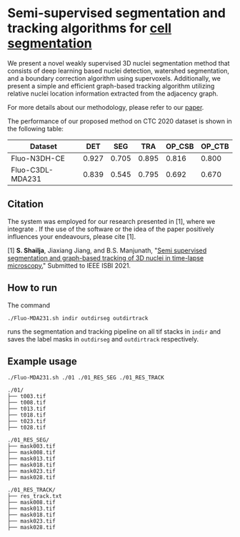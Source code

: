 # Semi-supervised segmentation and tracking algorithms for [cell segmentation](http://celltrackingchallenge.net/)

We present a novel weakly supervised 3D nuclei segmentation method that consists of deep learning based nuclei detection, watershed segmentation, and a boundary correction algorithm using supervoxels. Additionally, we present a simple and efficient graph-based tracking algorithm utilizing relative nuclei location information extracted from the adjacency graph. 


For more details about our methodology, please refer to our [paper](https://arxiv.org/abs/2010.13343).

The performance of our proposed method on CTC 2020 dataset is shown in the following table:

|Dataset|DET|SEG|TRA|OP_CSB|OP_CTB|
|---|---|---|---|---|---|
|Fluo-N3DH-CE|0.927|0.705|0.895|0.816|0.800|
|Fluo-C3DL-MDA231|0.839|0.545|0.795|0.692|0.670|

## Citation

The system was employed for our research presented in [1], where we integrate . If the use of the software or the idea of the paper positively influences your endeavours, please cite [1].

[1] **S. Shailja**, Jiaxiang Jiang, and B.S. Manjunath, "[Semi supervised segmentation and graph-based tracking of 3D nuclei in time-lapse microscopy.](https://arxiv.org/abs/2010.13343)"  Submitted to IEEE ISBI 2021.

## How to run

The command 

`./Fluo-MDA231.sh indir outdirseg outdirtrack`

runs the segmentation and tracking pipeline on all tif stacks in `indir` and saves the label masks in `outdirseg` and `outdirtrack` respectively.


## Example usage


`./Fluo-MDA231.sh ./01 ./01_RES_SEG ./01_RES_TRACK`


```
./01/
├── t003.tif
├── t008.tif
├── t013.tif
├── t018.tif
├── t023.tif
├── t028.tif

./01_RES_SEG/
├── mask003.tif
├── mask008.tif
├── mask013.tif
├── mask018.tif
├── mask023.tif
├── mask028.tif

./01_RES_TRACK/
├── res_track.txt
├── mask008.tif
├── mask013.tif
├── mask018.tif
├── mask023.tif
├── mask028.tif
```
